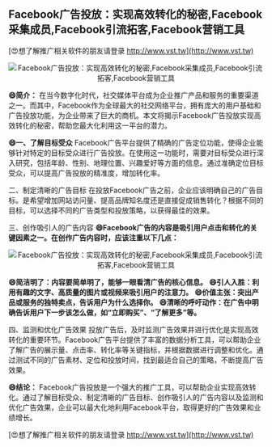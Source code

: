 ## **Facebook广告投放：实现高效转化的秘密,Facebook采集成员,Facebook引流拓客,Facebook营销工具**

[😍想了解推广相关软件的朋友请登录 http://www.vst.tw](http://www.vst.tw)

 <center><img src="https://vst.tw/MP4/tuiguang/png/8.png" alt="Facebook广告投放：实现高效转化的秘密,Facebook采集成员,Facebook引流拓客,Facebook营销工具"></center>

**😄简介：**
在当今数字化时代，社交媒体平台成为企业推广产品和服务的重要渠道之一。而其中，Facebook作为全球最大的社交网络平台，拥有庞大的用户基础和广告投放功能，为企业带来了巨大的商机。本文将揭示Facebook广告投放实现高效转化的秘密，帮助您最大化利用这一平台的潜力。

**😄一、了解目标受众**
Facebook广告平台提供了精确的广告定位功能，使得企业能够针对特定的目标受众进行广告投放。在使用这一功能时，需要对目标受众进行深入研究，包括年龄、性别、地理位置、兴趣爱好等方面的信息。通过准确定位目标受众，可以提高广告投放的精准度，增加转化率。

二、制定清晰的广告目标
在投放Facebook广告之前，企业应该明确自己的广告目标。是希望增加网站访问量、提高品牌知名度还是直接促成销售转化？根据不同的目标，可以选择不同的广告类型和投放策略，以获得最佳的效果。

三、创作吸引人的广告内容
**😄Facebook广告的内容是吸引用户点击和转化的关键因素之一。在创作广告内容时，应该注重以下几点：**

 <center><img src="https://vst.tw/MP4/tuiguang/png/2.png" alt="Facebook广告投放：实现高效转化的秘密,Facebook采集成员,Facebook引流拓客,Facebook营销工具"></center>

**😄简洁明了：内容要简单明了，能够一眼看清广告的核心信息。**
**😄引人入胜：利用有趣的文字、高质量的图片或视频来吸引用户的注意力。**
**😄价值主张：突出产品或服务的独特卖点，告诉用户为什么选择你。**
**😄清晰的呼吁动作：在广告中明确告诉用户下一步该怎么做，如“立即购买”、“了解更多”等。**

四、监测和优化广告效果
投放广告后，及时监测广告效果并进行优化是实现高效转化的重要环节。Facebook广告平台提供了丰富的数据分析工具，可以帮助企业了解广告的展示量、点击率、转化率等关键指标，并根据数据进行调整和优化。通过测试不同的广告素材、定位和投放时间，找到最适合自己的策略，不断提高广告效果。

**😄结论：**
Facebook广告投放是一个强大的推广工具，可以帮助企业实现高效转化。通过了解目标受众、制定清晰的广告目标、创作吸引人的广告内容以及监测和优化广告效果，企业可以最大化地利用Facebook平台，取得更好的广告效果和业绩增长。

[😍想了解推广相关软件的朋友请登录 http://www.vst.tw](http://www.vst.tw)



